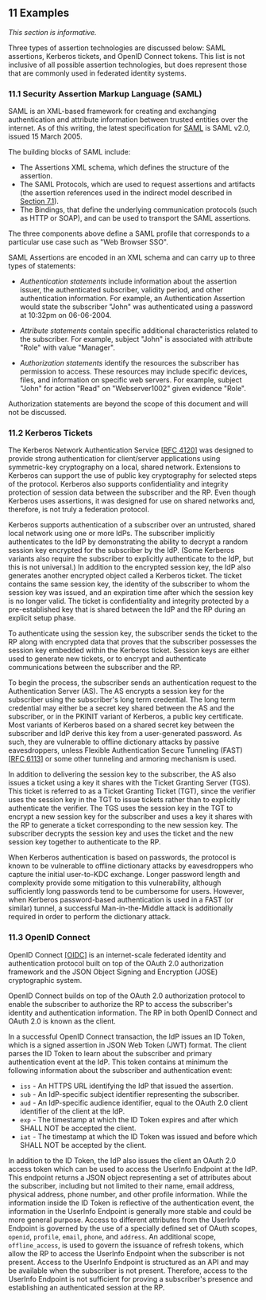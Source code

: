 <div class="breaker"></div>
<a name="examples"></a>

## 11 Examples

*This section is informative.*

Three types of assertion technologies are discussed below: SAML assertions, Kerberos tickets, and OpenID Connect tokens. This list is not inclusive of all possible assertion technologies, but does represent those that are commonly used in federated identity systems.

### 11.1 Security Assertion Markup Language (SAML)

SAML is an XML-based framework for creating and exchanging authentication and attribute information between trusted entities over the internet. As of this writing, the latest specification for [SAML](#SAML) is SAML v2.0, issued 15 March 2005.

The building blocks of SAML include:

- The Assertions XML schema, which defines the structure of the assertion.
- The SAML Protocols, which are used to request assertions and artifacts (the assertion references used in the indirect model described in [Section 7.1](#back-channel)).
- The Bindings, that define the underlying communication protocols (such as HTTP or SOAP), and can be used to transport the SAML assertions.

The three components above define a SAML profile that corresponds to a particular use case such as "Web Browser SSO".

SAML Assertions are encoded in an XML schema and can carry up to three types of statements:

-   *Authentication statements* include information about the
    assertion issuer, the authenticated subscriber, validity period, and
    other authentication information. For example, an Authentication
    Assertion would state the subscriber "John" was authenticated using a
    password at 10:32pm on 06-06-2004.

-   *Attribute statements* contain specific additional characteristics
    related to the subscriber. For example, subject "John" is associated
    with attribute "Role" with value "Manager".

-   *Authorization statements* identify the resources the subscriber
    has permission to access. These resources may include specific
    devices, files, and information on specific web servers. For
    example, subject "John" for action "Read" on "Webserver1002" given
    evidence "Role".

Authorization statements are beyond the scope of this document and will not be discussed.

### 11.2 Kerberos Tickets <a name="kerberos"></a>

The Kerberos Network Authentication Service \[[RFC 4120](#RFC4120)\] was designed to provide strong authentication for client/server applications using symmetric-key cryptography on a local, shared network. Extensions to Kerberos can support the use of public key cryptography for selected steps of the protocol. Kerberos also supports confidentiality and integrity protection of session data between the subscriber and the RP. Even though Kerberos uses assertions, it was designed for use on shared networks and, therefore, is not truly a federation protocol.

Kerberos supports authentication of a subscriber over an untrusted, shared local network using one or more IdPs. The subscriber implicitly authenticates to the IdP by demonstrating the ability to decrypt a random session key encrypted for the subscriber by the IdP. (Some Kerberos variants also require the subscriber to explicitly authenticate to the IdP, but this is not universal.) In addition to the encrypted session key, the IdP also generates another encrypted object called a Kerberos ticket. The ticket contains the same session key, the identity of the subscriber to whom the session key was issued, and an expiration time after which the session key is no longer valid. The ticket is confidentiality and integrity protected by a pre-established key that is shared between the IdP and the RP during an explicit setup phase.

To authenticate using the session key, the subscriber sends the ticket to the RP along with encrypted data that proves that the subscriber possesses the session key embedded within the Kerberos ticket. Session keys are either used to generate new tickets, or to encrypt and authenticate communications between the subscriber and the RP.

To begin the process, the subscriber sends an authentication request to
the Authentication Server (AS). The AS encrypts a session key for the
subscriber using the subscriber's long term credential. The long term
credential may either be a secret key shared between the AS and the
subscriber, or in the PKINIT variant of Kerberos, a public key
certificate. Most variants of Kerberos based on
a shared secret key between the subscriber and IdP derive this key
from a user-generated password. As such, they are vulnerable to offline
dictionary attacks by passive eavesdroppers, unless Flexible Authentication
Secure Tunneling (FAST) \[[RFC 6113](#RFC6113)\] or some other tunneling and
armoring mechanism is used.

In addition to delivering the session key to the subscriber, the AS also
issues a ticket using a key it shares with the Ticket Granting Server
(TGS). This ticket is referred to as a Ticket Granting Ticket (TGT),
since the verifier uses the session key in the TGT to issue tickets
rather than to explicitly authenticate the verifier. The TGS uses the
session key in the TGT to encrypt a new session key for the subscriber
and uses a key it shares with the RP to generate a ticket corresponding
to the new session key. The subscriber decrypts the session key and uses
the ticket and the new session key together to authenticate to the RP.

When Kerberos authentication is based on passwords, the protocol is known to
be vulnerable to offline dictionary attacks by eavesdroppers who capture the
initial user-to-KDC exchange. Longer password length and complexity provide
some mitigation to this vulnerability, although sufficiently long passwords
tend to be cumbersome for users. However, when Kerberos password-based
authentication is used in a FAST (or similar) tunnel, a successful
Man-in-the-Middle attack is additionally required in order to perform the
dictionary attack.

### 11.3 OpenID Connect

OpenID Connect [[OIDC]](#OIDC) is an internet-scale federated identity and authentication protocol built on top of the OAuth 2.0 authorization framework and the JSON Object Signing and Encryption (JOSE) cryptographic system.

OpenID Connect builds on top of the OAuth 2.0 authorization protocol to enable the subscriber to authorize the RP to access the subscriber's identity and authentication information. The RP in both OpenID Connect and OAuth 2.0 is known as the client.

In a successful OpenID Connect transaction, the IdP issues an ID Token, which is a signed assertion in JSON Web Token (JWT) format. The client parses the ID Token to learn about the subscriber and primary authentication event at the IdP. This token contains at minimum the following information about the subscriber and authentication event:

 - `iss` - An HTTPS URL identifying the IdP that issued the assertion.
 - `sub` - An IdP-specific subject identifier representing the subscriber.
 - `aud` - An IdP-specific audience identifier, equal to the OAuth 2.0 client identifier of the client at the IdP.
 - `exp` - The timestamp at which the ID Token expires and after which SHALL NOT be accepted the client.
 - `iat` - The timestamp at which the ID Token was issued and before which SHALL NOT be accepted by the client.

In addition to the ID Token, the IdP also issues the client an OAuth 2.0 access token which can be used to access the UserInfo Endpoint at the IdP. This endpoint returns a JSON object representing a set of attributes about the subscriber, including but not limited to their name, email address, physical address, phone number, and other profile information. While the information inside the ID Token is reflective of the authentication event, the information in the UserInfo Endpoint is generally more stable and could be more general purpose. Access to different attributes from the UserInfo Endpoint is governed by the use of a specially defined set of OAuth scopes, `openid`, `profile`, `email`, `phone`, and `address`. An additional scope, `offline_access`, is used to govern the issuance of refresh tokens, which allow the RP to access the UserInfo Endpoint when the subscriber is not present. Access to the UserInfo Endpoint is structured as an API and may be available when the subscriber is not present. Therefore, access to the UserInfo Endpoint is not sufficient for proving a subscriber's presence and establishing an authenticated session at the RP.
